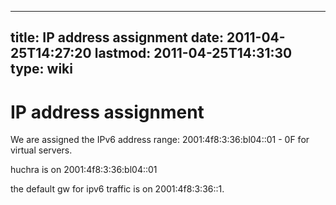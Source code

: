 
---
title: IP address assignment
date: 2011-04-25T14:27:20
lastmod: 2011-04-25T14:31:30
type: wiki
---
IP address assignment
=====================

We are assigned the IPv6 address range: 2001:4f8:3:36:bl04::01 - 0F for
virtual servers.

huchra is on 2001:4f8:3:36:bl04::01

the default gw for ipv6 traffic is on 2001:4f8:3:36::1.
